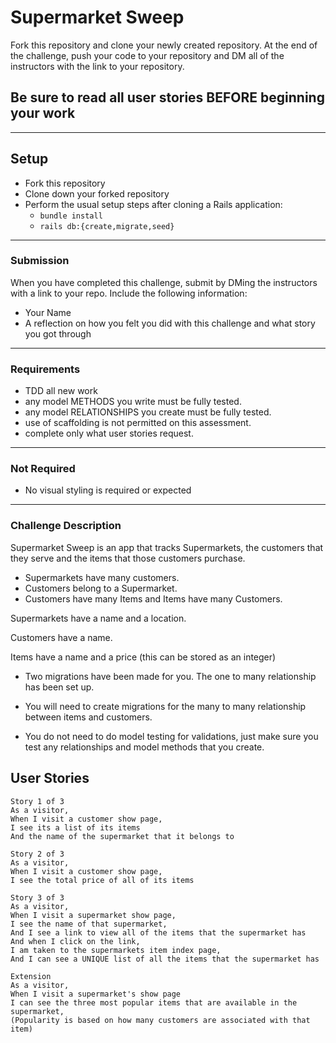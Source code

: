 # Supermarket Sweep

Fork this repository and clone your newly created repository. At the end of the challenge, push your code to your repository and DM all of the instructors with the link to your repository.

## Be sure to read all user stories BEFORE beginning your work
---

## Setup

* Fork this repository
* Clone down your forked repository
* Perform the usual setup steps after cloning a Rails application:
  - `bundle install`
  - `rails db:{create,migrate,seed}`
---

### Submission

When you have completed this challenge, submit by DMing the instructors with a link to your repo. Include the following information:

* Your Name
* A reflection on how you felt you did with this challenge and what story you got through
---
### Requirements

* TDD all new work
* any model METHODS you write must be fully tested.
* any model RELATIONSHIPS you create must be fully tested.
* use of scaffolding is not permitted on this assessment.
* complete only what user stories request.
---
### Not Required

* No visual styling is required or expected
---

### Challenge Description

Supermarket Sweep is an app that tracks Supermarkets, the customers that they serve and the items that those customers purchase. 
* Supermarkets have many customers. 
* Customers belong to a Supermarket. 
* Customers have many Items and Items have many Customers.

Supermarkets have a name and a location.

Customers have a name.

Items have a name and a price (this can be stored as an integer)


* Two migrations have been made for you. The one to many relationship has been set up. 

* You will need to create migrations for the many to many relationship between items and customers. 

* You do not need to do model testing for validations, just make sure you test any relationships and model methods that you create.

## User Stories

```
Story 1 of 3
As a visitor, 
When I visit a customer show page,
I see its a list of its items
And the name of the supermarket that it belongs to
```

```
Story 2 of 3
As a visitor,
When I visit a customer show page,
I see the total price of all of its items
```

```
Story 3 of 3
As a visitor,
When I visit a supermarket show page,
I see the name of that supermarket,
And I see a link to view all of the items that the supermarket has
And when I click on the link,
I am taken to the supermarkets item index page,
And I can see a UNIQUE list of all the items that the supermarket has
```

```
Extension
As a visitor,
When I visit a supermarket's show page
I can see the three most popular items that are available in the supermarket,
(Popularity is based on how many customers are associated with that item)
```
